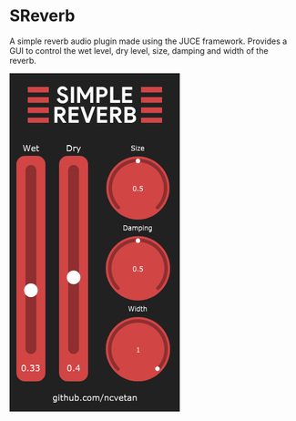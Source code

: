 # SReverb
A simple reverb audio plugin made using the JUCE framework.
Provides a GUI to control the wet level, dry level, size, damping and width of the reverb.

![SReverb GUI](https://github.com/ncvetan/SReverb/blob/main/Assets/ReverbGUI.png)

